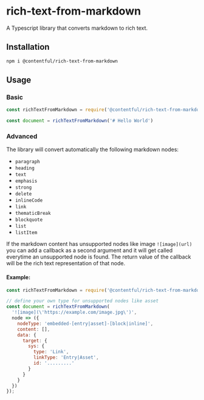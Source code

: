 # rich-text-from-markdown

A Typescript library that converts markdown to rich text.

## Installation

```sh
npm i @contentful/rich-text-from-markdown
```

## Usage

### Basic

```js
const richTextFromMarkdown = require('@contentful/rich-text-from-markdown');

const document = richTextFromMarkdown('# Hello World')
```

### Advanced

The library will convert automatically the following markdown nodes:

- `paragraph`
- `heading`
- `text`
- `emphasis`
- `strong`
- `delete`
- `inlineCode`
- `link`
- `thematicBreak`
- `blockquote`
- `list`
- `listItem`

If the markdown content has unsupported nodes like image `![image](url)` you can add a callback as a second argument
and it will get called everytime an unsupported node is found. The return value of the callback will be the rich text representation
of that node.

#### Example: 

```js
const richTextFromMarkdown = require('@contentful/rich-text-from-markdown');

// define your own type for unsupported nodes like asset
const document = richTextFromMarkdown(
  '![image](\'https://example.com/image.jpg\')',
  node => ({
    nodeType: 'embedded-[entry|asset]-[block|inline]',
    content: [],
    data: {
      target: {
        sys: {
          type: 'Link',
          linkType: 'Entry|Asset',
          id: '.........'
        }
      }
    }
  })
});
```

